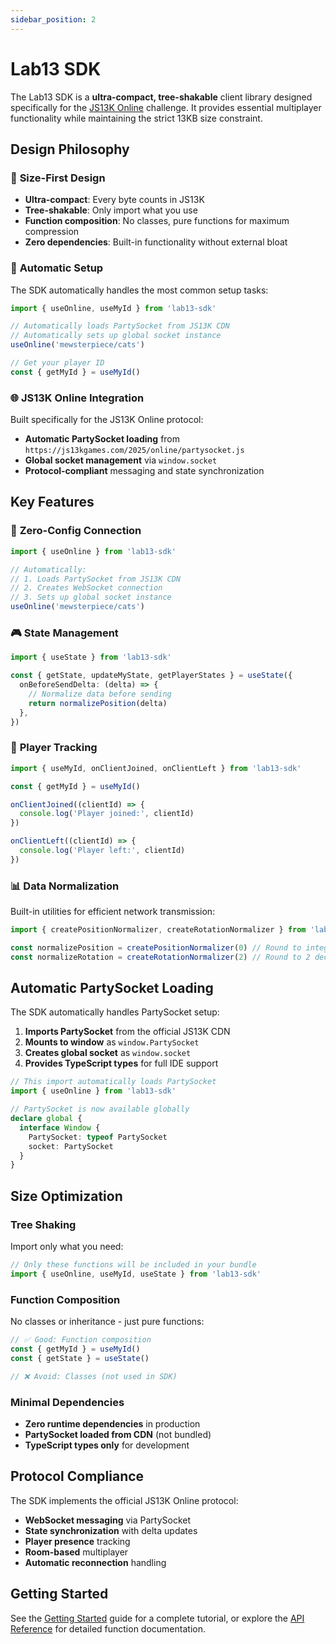 ```yaml
---
sidebar_position: 2
---
```


# Lab13 SDK

The Lab13 SDK is a **ultra-compact, tree-shakable** client library designed specifically for the [JS13K Online](https://js13kgames.com/online) challenge. It provides essential multiplayer functionality while maintaining the strict 13KB size constraint.

## Design Philosophy

### 🎯 **Size-First Design**

- **Ultra-compact**: Every byte counts in JS13K
- **Tree-shakable**: Only import what you use
- **Function composition**: No classes, pure functions for maximum compression
- **Zero dependencies**: Built-in functionality without external bloat

### 🔧 **Automatic Setup**

The SDK automatically handles the most common setup tasks:

```typescript
import { useOnline, useMyId } from 'lab13-sdk'

// Automatically loads PartySocket from JS13K CDN
// Automatically sets up global socket instance
useOnline('mewsterpiece/cats')

// Get your player ID
const { getMyId } = useMyId()
```

### 🌐 **JS13K Online Integration**

Built specifically for the JS13K Online protocol:

- **Automatic PartySocket loading** from `https://js13kgames.com/2025/online/partysocket.js`
- **Global socket management** via `window.socket`
- **Protocol-compliant** messaging and state synchronization

## Key Features

### 🚀 **Zero-Config Connection**

```typescript
import { useOnline } from 'lab13-sdk'

// Automatically:
// 1. Loads PartySocket from JS13K CDN
// 2. Creates WebSocket connection
// 3. Sets up global socket instance
useOnline('mewsterpiece/cats')
```

### 🎮 **State Management**

```typescript
import { useState } from 'lab13-sdk'

const { getState, updateMyState, getPlayerStates } = useState({
  onBeforeSendDelta: (delta) => {
    // Normalize data before sending
    return normalizePosition(delta)
  },
})
```

### 👥 **Player Tracking**

```typescript
import { useMyId, onClientJoined, onClientLeft } from 'lab13-sdk'

const { getMyId } = useMyId()

onClientJoined((clientId) => {
  console.log('Player joined:', clientId)
})

onClientLeft((clientId) => {
  console.log('Player left:', clientId)
})
```

### 📊 **Data Normalization**

Built-in utilities for efficient network transmission:

```typescript
import { createPositionNormalizer, createRotationNormalizer } from 'lab13-sdk'

const normalizePosition = createPositionNormalizer(0) // Round to integers
const normalizeRotation = createRotationNormalizer(2) // Round to 2 decimal places
```

## Automatic PartySocket Loading

The SDK automatically handles PartySocket setup:

1. **Imports PartySocket** from the official JS13K CDN
2. **Mounts to window** as `window.PartySocket`
3. **Creates global socket** as `window.socket`
4. **Provides TypeScript types** for full IDE support

```typescript
// This import automatically loads PartySocket
import { useOnline } from 'lab13-sdk'

// PartySocket is now available globally
declare global {
  interface Window {
    PartySocket: typeof PartySocket
    socket: PartySocket
  }
}
```

## Size Optimization

### **Tree Shaking**

Import only what you need:

```typescript
// Only these functions will be included in your bundle
import { useOnline, useMyId, useState } from 'lab13-sdk'
```

### **Function Composition**

No classes or inheritance - just pure functions:

```typescript
// ✅ Good: Function composition
const { getMyId } = useMyId()
const { getState } = useState()

// ❌ Avoid: Classes (not used in SDK)
```

### **Minimal Dependencies**

- **Zero runtime dependencies** in production
- **PartySocket loaded from CDN** (not bundled)
- **TypeScript types only** for development

## Protocol Compliance

The SDK implements the official JS13K Online protocol:

- **WebSocket messaging** via PartySocket
- **State synchronization** with delta updates
- **Player presence** tracking
- **Room-based** multiplayer
- **Automatic reconnection** handling

## Getting Started

See the [Getting Started](/docs/sdk/getting-started) guide for a complete tutorial, or explore the [API Reference](/docs/api/) for detailed function documentation.
